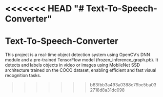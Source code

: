 <<<<<<< HEAD
"# Text-To-Speech-Converter" 
=======
# Text-To-Speech-Converter
This project is a real-time object detection system using OpenCV’s DNN module and a pre-trained TensorFlow model (frozen_inference_graph.pb). It detects and labels objects in video or images using MobileNet SSD architecture trained on the COCO dataset, enabling efficient and fast visual recognition tasks.
>>>>>>> b83fbb3a493a0388c79bc5ba032718d8a31dc098
